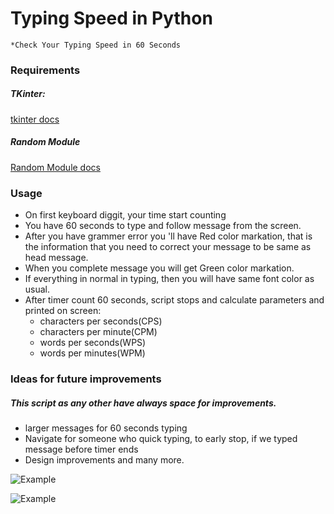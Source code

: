 # Typing Speed in Python

    *Check Your Typing Speed in 60 Seconds

### Requirements

##### TKinter:

[tkinter docs](https://docs.python.org/3/library/tkinter.html)

##### Random Module
[Random Module docs](https://docs.python.org/3/library/random.html)

### Usage

* On first keyboard diggit, your time start counting
* You have 60 seconds to type and follow message from the screen.
* After you have grammer error you 'll have Red color markation, that is the information that 
      you need to correct your message to be same as head message.
* When you complete message you will get Green color markation.
* If everything in normal in typing, then you will have same font color as usual.
* After timer count 60 seconds, script stops and calculate parameters and printed on screen:
    - characters per seconds(CPS)
    - characters per minute(CPM)
    - words per seconds(WPS)
    - words per minutes(WPM)
    
    
### Ideas for future improvements

##### This script as any other have always space for improvements.
    
* larger messages for 60 seconds typing 
* Navigate for someone who quick typing, to early stop, if we typed message before timer ends
* Design improvements and many more.

![Example](C:/Users/Neo/Desktop/typing-speed-python/gui-design.jpg?raw=true "Title")

![Example](C:/Users/Neo/Desktop/typing-speed-python/gui2.jpg?raw=true "Title")
